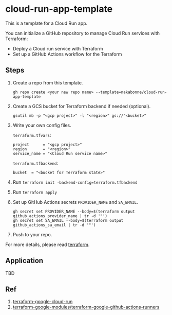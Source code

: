 # cloud-run-app-template

This is a template for a Cloud Run app.

You can initialize a GitHub repository to manage Cloud Run services with Terraform:

- Deploy a Cloud run service with Terraform
- Set up a GitHub Actions workflow for the Terraform

## Steps

1. Create a repo from this template.

    ```
    gh repo create <your new repo name> --template=nakabonne/cloud-run-app-template
    ```

1. Create a GCS bucket for Terraform backend if needed (optional).

    ```
    gsutil mb -p "<gcp project>" -l "<region>" gs://"<bucket>"
    ```

1. Write your own config files.

    `terraform.tfvars`:
    ```hcl
    project      = "<gcp project>"
    region       = "<region>"
    service_name = "<Cloud Run service name>"
    ```
    `terraform.tfbackend`:
    ```hcl
    bucket  = "<bucket for Terraform state>"
    ```

1. Run `terraform init -backend-config=terraform.tfbackend`
1. Run `terraform apply`
1. Set up GitHub Actions secrets `PROVIDER_NAME` and `SA_EMAIL`.

    ```
    gh secret set PROVIDER_NAME --body=$(terraform output github_actions_provider_name | tr -d '"')
    gh secret set SA_EMAIL --body=$(terraform output github_actions_sa_email | tr -d '"')
    ```

1. Push to your repo.

For more details, please read [terraform](terraform/README.md).

## Application

TBD

## Ref

1. [terraform-google-cloud-run](https://github.com/GoogleCloudPlatform/terraform-google-cloud-run)
1. [terraform-google-modules/terraform-google-github-actions-runners](https://github.com/terraform-google-modules/terraform-google-github-actions-runners/tree/v3.1.2/modules/gh-oidc)
